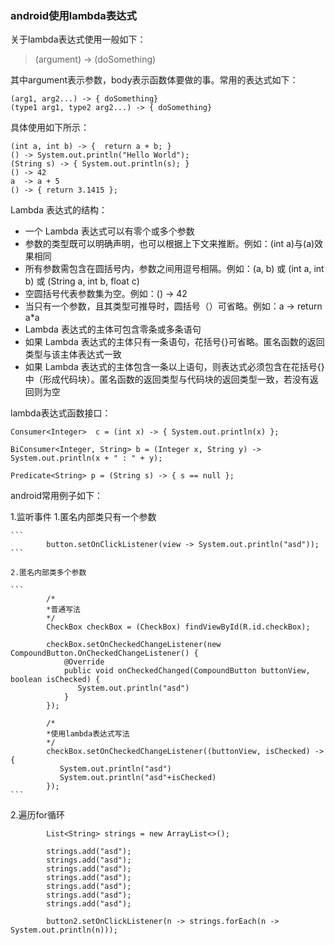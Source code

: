 ### android使用lambda表达式

关于lambda表达式使用一般如下：

> (argument) -> (doSomething)

其中argument表示参数，body表示函数体要做的事。常用的表达式如下：

```
(arg1, arg2...) -> { doSomething}
(type1 arg1, type2 arg2...) -> { doSomething}
```

具体使用如下所示：

```
(int a, int b) -> {  return a + b; }
() -> System.out.println("Hello World");
(String s) -> { System.out.println(s); }
() -> 42
a  -> a + 5
() -> { return 3.1415 };

```

Lambda 表达式的结构：

 - 一个 Lambda 表达式可以有零个或多个参数
 - 参数的类型既可以明确声明，也可以根据上下文来推断。例如：(int a)与(a)效果相同
  - 所有参数需包含在圆括号内，参数之间用逗号相隔。例如：(a, b) 或 (int a, int b) 或 (String a, int b, float c)
 - 空圆括号代表参数集为空。例如：() -> 42
 - 当只有一个参数，且其类型可推导时，圆括号（）可省略。例如：a -> return a*a
- Lambda 表达式的主体可包含零条或多条语句
 -  如果 Lambda 表达式的主体只有一条语句，花括号{}可省略。匿名函数的返回类型与该主体表达式一致
- 如果 Lambda 表达式的主体包含一条以上语句，则表达式必须包含在花括号{}中（形成代码块）。匿名函数的返回类型与代码块的返回类型一致，若没有返回则为空

lambda表达式函数接口：
```
Consumer<Integer>  c = (int x) -> { System.out.println(x) };

BiConsumer<Integer, String> b = (Integer x, String y) -> System.out.println(x + " : " + y);

Predicate<String> p = (String s) -> { s == null };
```




android常用例子如下：

1.监听事件
    1.匿名内部类只有一个参数

    ```
            button.setOnClickListener(view -> System.out.println("asd"));
    ```

    2.匿名内部类多个参数

    ```
            /*
            *普通写法
            */
            CheckBox checkBox = (CheckBox) findViewById(R.id.checkBox);

            checkBox.setOnCheckedChangeListener(new CompoundButton.OnCheckedChangeListener() {
                @Override
                public void onCheckedChanged(CompoundButton buttonView, boolean isChecked) {
                   System.out.println("asd")
                }
            });

            /*
            *使用lambda表达式写法
            */
            checkBox.setOnCheckedChangeListener((buttonView, isChecked) -> {
               System.out.println("asd")
               System.out.println("asd"+isChecked)
            });
    ```

2.遍历for循环

```
        List<String> strings = new ArrayList<>();

        strings.add("asd");
        strings.add("asd");
        strings.add("asd");
        strings.add("asd");
        strings.add("asd");
        strings.add("asd");
        strings.add("asd");

        button2.setOnClickListener(n -> strings.forEach(n -> System.out.println(n)));
```
